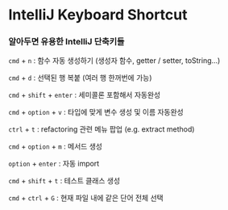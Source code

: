 # IntelliJ Keyboard Shortcut

### 알아두면 유용한 IntelliJ 단축키들

`cmd` + `n` : 함수 자동 생성하기 (생성자 함수, getter / setter, toString...)

`cmd` + `d` : 선택된 행 복붙 (여러 행 한꺼번에 가능)

`cmd` + `shift` + `enter` : 세미콜론 포함해서 자동완성

`cmd` + `option` + `v` : 타입에 맞게 변수 생성 및 이름 자동완성

`ctrl` + `t` : refactoring 관련 메뉴 팝업 (e.g. extract method)

`cmd` + `option` + `m` : 메서드 생성

`option` + `enter` : 자동 import





`cmd` + `shift` + `t` : 테스트 클래스 생성



`cmd` + `ctrl` + `G` : 현재 파일 내에 같은 단어 전체 선택

